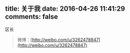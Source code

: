 title: 关于我
date: 2016-04-26 11:41:29
comments: false
---
 区长

 >微博：[http://weibo.com/u/3262478847](http://weibo.com/u/3262478847)